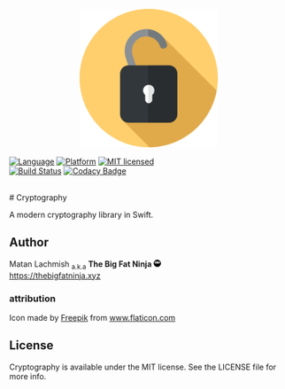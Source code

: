 <p align="center">
<img src="assets/cryptography.png?raw=true" alt="Cryptography" width="250">
</p>

[![Language](https://img.shields.io/badge/language-swift-orange.svg?style=flat)](https://developer.apple.com/swift)
[![Platform](https://img.shields.io/badge/platform-osx%20%7C%20ios%20%7C%20watchos%20%7C%20tvos-lightgrey.svg?style=flat)](https://developer.apple.com/swift)
[![MIT licensed](https://img.shields.io/badge/license-MIT-blue.svg)](https://raw.githubusercontent.com/mlachmish/Cryptography/blob/master/LICENSE)
<br>
[![Build Status](https://travis-ci.org/mlachmish/Cryptography.svg?branch=master)](https://travis-ci.org/mlachmish/Cryptography)
[![Codacy Badge](https://api.codacy.com/project/badge/Grade/137aa31f62464045aad5f190123fdf67)](https://www.codacy.com/app/mlachmish/Cryptography)

<br>
# Cryptography

A modern cryptography library in Swift.

## Author

Matan Lachmish <sub>a.k.a</sub> <b>The Big Fat Ninja</b> <img src="assets/TheBigFatNinja.png?raw=true" alt="The Big Fat Ninja" width="13"><br>
https://thebigfatninja.xyz

### attribution

Icon made by <a title="Freepik" href="http://www.freepik.com">Freepik</a> from <a title="Flaticon" href="http://www.flaticon.com">www.flaticon.com</a>

## License

Cryptography is available under the MIT license. See the LICENSE file for more info.
